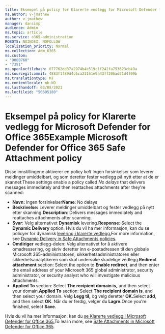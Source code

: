 ```yaml
---
title: Eksempel på policy for Klarerte vedlegg for Microsoft Defender for Office 365
ms.author: v-jmathew
author: v-jmathew
manager: dansimp
audience: Admin
ms.topic: article
ms.service: o365-administration
ROBOTS: NOINDEX, NOFOLLOW
localization_priority: Normal
ms.collection: Adm_O365
ms.custom:
- "9000760"
- "7391"
ms.openlocfilehash: 077762dd37a2974b4e519c1f242fa753623cb49a
ms.sourcegitcommit: 4883f1f89d4c6ca23161e9a43ff206ad21d4f09b
ms.translationtype: MT
ms.contentlocale: nb-NO
ms.lasthandoff: 03/08/2021
ms.locfileid: "50695180"
---
```

# <a name="example-microsoft-defender-for-office-365-safe-attachment-policy"></a><span data-ttu-id="d35d8-102">Eksempel på policy for Klarerte vedlegg for Microsoft Defender for Office 365</span><span class="sxs-lookup"><span data-stu-id="d35d8-102">Example Microsoft Defender for Office 365 Safe Attachment policy</span></span>

<span data-ttu-id="d35d8-103">Disse innstillingene aktiverer en policy *kalt* Ingen forsinkelser som leverer meldinger umiddelbart, og som deretter fester vedlegg på nytt etter at de er skannet:</span><span class="sxs-lookup"><span data-stu-id="d35d8-103">These settings enable a policy called *No delays* that delivers messages immediately and then reattaches attachments after they're scanned:</span></span>

- <span data-ttu-id="d35d8-104">**Navn:** Ingen forsinkelser</span><span class="sxs-lookup"><span data-stu-id="d35d8-104">**Name**: No delays</span></span>
- <span data-ttu-id="d35d8-105">**Beskrivelse:** Leverer meldinger umiddelbart og fester vedlegg på nytt etter skanning.</span><span class="sxs-lookup"><span data-stu-id="d35d8-105">**Description**: Delivers messages immediately and reattaches attachments after scanning.</span></span>
- <span data-ttu-id="d35d8-106">**Svar:** Velg alternativet **Dynamisk** levering.</span><span class="sxs-lookup"><span data-stu-id="d35d8-106">**Response**: Select the **Dynamic Delivery** option.</span></span> <span data-ttu-id="d35d8-107">Hvis du vil ha mer informasjon, kan du se policyer for dynamisk [levering i klarerte vedlegg.](https://go.microsoft.com/fwlink/?linkid=2092328)</span><span class="sxs-lookup"><span data-stu-id="d35d8-107">For more information, see [Dynamic Delivery in Safe Attachments policies](https://go.microsoft.com/fwlink/?linkid=2092328).</span></span>
- <span data-ttu-id="d35d8-108">**Omdiriger** vedlegg-delen: Velg alternativet for å aktivere omadressering, og skriv deretter inn e-postadressen til den globale Microsoft 365-administratoren, sikkerhetsadministratoren eller sikkerhetsanalytikeren som skal undersøke skadelige vedlegg.</span><span class="sxs-lookup"><span data-stu-id="d35d8-108">**Redirect attachment** section: Select the option to **Enable redirect**, and then enter the email address of your Microsoft 365 global administrator, security administrator, or security analyst who will investigate malicious attachments.</span></span>
- <span data-ttu-id="d35d8-109">**Applied To** section: Select **The recipient domain is,** and then select your domain.</span><span class="sxs-lookup"><span data-stu-id="d35d8-109">**Applied To** section: Select **The recipient domain is**, and then select your domain.</span></span> <span data-ttu-id="d35d8-110">Velg **Legg til,** og velg deretter **OK.**</span><span class="sxs-lookup"><span data-stu-id="d35d8-110">Select **add**, and then select **OK**.</span></span> <span data-ttu-id="d35d8-111">Når du er ferdig, velger du **Lagre.**</span><span class="sxs-lookup"><span data-stu-id="d35d8-111">Once you're finished, select **Save**.</span></span>

<span data-ttu-id="d35d8-112">Hvis du vil ha mer informasjon, kan du [se Klarerte vedlegg i Microsoft Defender for Office 365.](https://go.microsoft.com/fwlink/?linkid=2092213)</span><span class="sxs-lookup"><span data-stu-id="d35d8-112">To learn more, see [Safe Attachments in Microsoft Defender for Office 365](https://go.microsoft.com/fwlink/?linkid=2092213).</span></span>
